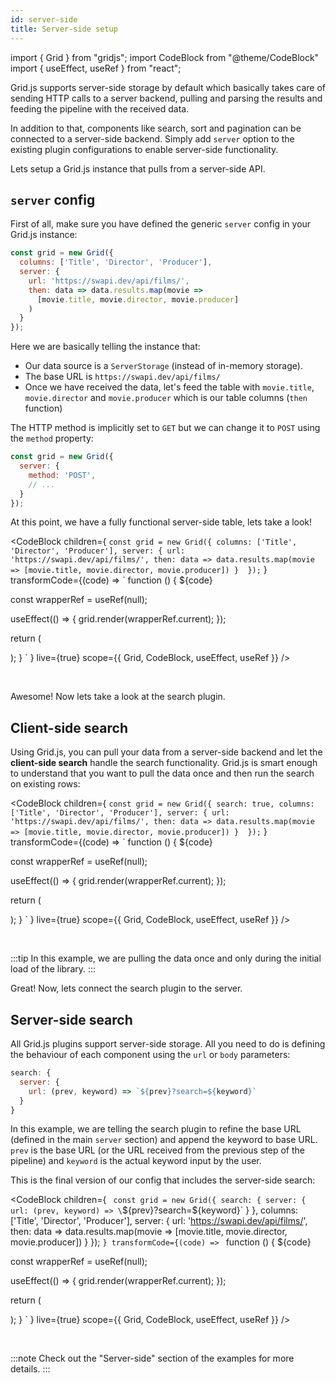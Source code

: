 ```yaml
---
id: server-side
title: Server-side setup
---
```


import { Grid } from "gridjs";
import CodeBlock from "@theme/CodeBlock"
import { useEffect, useRef } from "react";

Grid.js supports server-side storage by default which basically takes care of sending HTTP calls to a server backend, pulling and
parsing the results and feeding the pipeline with the received data. 

In addition to that, components like search, sort and pagination 
can be connected to a server-side backend. Simply add `server` option to the existing plugin configurations to enable server-side functionality.

Lets setup a Grid.js instance that pulls from a server-side API.

## `server` config

First of all, make sure you have defined the generic `server` config in your Grid.js instance:

```js {3-8}
const grid = new Grid({
  columns: ['Title', 'Director', 'Producer'],
  server: {
    url: 'https://swapi.dev/api/films/',
    then: data => data.results.map(movie => 
      [movie.title, movie.director, movie.producer]
    )
  } 
});
```

Here we are basically telling the instance that:

 - Our data source is a `ServerStorage` (instead of in-memory storage).
 - The base URL is `https://swapi.dev/api/films/`
 - Once we have received the data, let's feed the table with `movie.title`, `movie.director` and `movie.producer` which is
 our table columns (`then` function)
 
The HTTP method is implicitly set to `GET` but we can change it to `POST` using the `method` property:

```js {4}
const grid = new Grid({
  server: {
    method: 'POST',
    // ...
  } 
});
```

At this point, we have a fully functional server-side table, lets take a look!

<CodeBlock children={
`
const grid = new Grid({
  columns: ['Title', 'Director', 'Producer'],
  server: {
    url: 'https://swapi.dev/api/films/',
    then: data => data.results.map(movie => [movie.title, movie.director, movie.producer])
  } 
});
`
}
 transformCode={(code) => 
`
function () {
  ${code}
 
  const wrapperRef = useRef(null);
   
  useEffect(() => {
    grid.render(wrapperRef.current);
  });
  
  return (
    <div ref={wrapperRef} />
  );
}
`
} live={true} scope={{ Grid, CodeBlock, useEffect, useRef }} />

<br/>

Awesome! Now lets take a look at the search plugin.

## Client-side search

Using Grid.js, you can pull your data from a server-side backend and let the **client-side search** handle the search functionality.
Grid.js is smart enough to understand that you want to pull the data once and then run the search on existing rows:

<CodeBlock children={
`
const grid = new Grid({
  search: true,
  columns: ['Title', 'Director', 'Producer'],
  server: {
    url: 'https://swapi.dev/api/films/',
    then: data => data.results.map(movie => [movie.title, movie.director, movie.producer])
  } 
});
`
}
 transformCode={(code) => 
`
function () {
  ${code}
 
  const wrapperRef = useRef(null);
   
  useEffect(() => {
    grid.render(wrapperRef.current);
  });
  
  return (
    <div ref={wrapperRef} />
  );
}
`
} live={true} scope={{ Grid, CodeBlock, useEffect, useRef }} />

<br/>

:::tip
In this example, we are pulling the data once and only during the initial load of the library.
:::

Great! Now, lets connect the search plugin to the server.

## Server-side search

All Grid.js plugins support server-side storage. All you need to do is defining the behaviour of each component using the
`url` or `body` parameters:

```js {3}
search: {
  server: {
    url: (prev, keyword) => `${prev}?search=${keyword}`
  }
}
```

In this example, we are telling the search plugin to refine the base URL (defined in the main `server` section) and append
the keyword to base URL. `prev` is the base URL (or the URL received from the previous step of the pipeline) and `keyword`
is the actual keyword input by the user.

This is the final version of our config that includes the server-side search:

<CodeBlock children={
`
const grid = new Grid({
  search: {
    server: {
      url: (prev, keyword) => \`\${prev}?search=\${keyword}\`
    }
  },
  columns: ['Title', 'Director', 'Producer'],
  server: {
    url: 'https://swapi.dev/api/films/',
    then: data => data.results.map(movie => [movie.title, movie.director, movie.producer])
  } 
});
`
}
 transformCode={(code) => 
`
function () {
  ${code}
 
  const wrapperRef = useRef(null);
   
  useEffect(() => {
    grid.render(wrapperRef.current);
  });
  
  return (
    <div ref={wrapperRef} />
  );
}
`
} live={true} scope={{ Grid, CodeBlock, useEffect, useRef }} />

<br/>

:::note
Check out the "Server-side" section of the examples for more details.
:::
